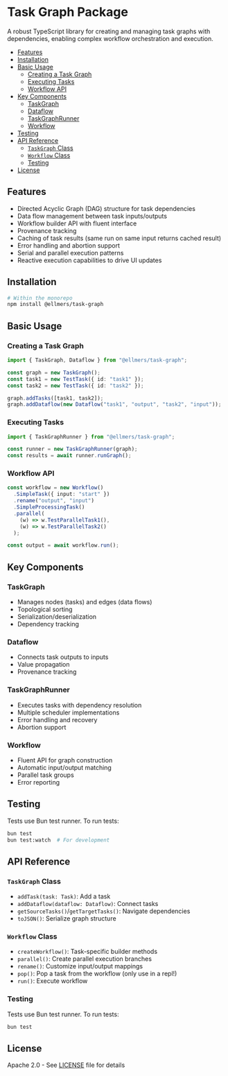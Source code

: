 # Task Graph Package

A robust TypeScript library for creating and managing task graphs with dependencies, enabling complex workflow orchestration and execution.

- [Features](#features)
- [Installation](#installation)
- [Basic Usage](#basic-usage)
  - [Creating a Task Graph](#creating-a-task-graph)
  - [Executing Tasks](#executing-tasks)
  - [Workflow API](#workflow-api)
- [Key Components](#key-components)
  - [TaskGraph](#taskgraph)
  - [Dataflow](#dataflow)
  - [TaskGraphRunner](#taskgraphrunner)
  - [Workflow](#workflow)
- [Testing](#testing)
- [API Reference](#api-reference)
  - [`TaskGraph` Class](#taskgraph-class)
  - [`Workflow` Class](#workflow-class)
  - [Testing](#testing-1)
- [License](#license)

## Features

- Directed Acyclic Graph (DAG) structure for task dependencies
- Data flow management between task inputs/outputs
- Workflow builder API with fluent interface
- Provenance tracking
- Caching of task results (same run on same input returns cached result)
- Error handling and abortion support
- Serial and parallel execution patterns
- Reactive execution capabilities to drive UI updates

## Installation

```bash
# Within the monorepo
npm install @ellmers/task-graph
```

## Basic Usage

### Creating a Task Graph

```typescript
import { TaskGraph, Dataflow } from "@ellmers/task-graph";

const graph = new TaskGraph();
const task1 = new TestTask({ id: "task1" });
const task2 = new TestTask({ id: "task2" });

graph.addTasks([task1, task2]);
graph.addDataflow(new Dataflow("task1", "output", "task2", "input"));
```

### Executing Tasks

```typescript
import { TaskGraphRunner } from "@ellmers/task-graph";

const runner = new TaskGraphRunner(graph);
const results = await runner.runGraph();
```

### Workflow API

```typescript
const workflow = new Workflow()
  .SimpleTask({ input: "start" })
  .rename("output", "input")
  .SimpleProcessingTask()
  .parallel(
    (w) => w.TestParallelTask1(),
    (w) => w.TestParallelTask2()
  );

const output = await workflow.run();
```

## Key Components

### TaskGraph

- Manages nodes (tasks) and edges (data flows)
- Topological sorting
- Serialization/deserialization
- Dependency tracking

### Dataflow

- Connects task outputs to inputs
- Value propagation
- Provenance tracking

### TaskGraphRunner

- Executes tasks with dependency resolution
- Multiple scheduler implementations
- Error handling and recovery
- Abortion support

### Workflow

- Fluent API for graph construction
- Automatic input/output matching
- Parallel task groups
- Error reporting

## Testing

Tests use Bun test runner. To run tests:

```bash
bun test
bun test:watch  # For development
```

## API Reference

### `TaskGraph` Class

- `addTask(task: Task)`: Add a task
- `addDataflow(dataflow: Dataflow)`: Connect tasks
- `getSourceTasks()`/`getTargetTasks()`: Navigate dependencies
- `toJSON()`: Serialize graph structure

### `Workflow` Class

- `createWorkflow()`: Task-specific builder methods
- `parallel()`: Create parallel execution branches
- `rename()`: Customize input/output mappings
- `pop()`: Pop a task from the workflow (only use in a repl!)
- `run()`: Execute workflow

### Testing

Tests use Bun test runner. To run tests:

```bash
bun test
```

## License

Apache 2.0 - See [LICENSE](../../../LICENSE) file for details
